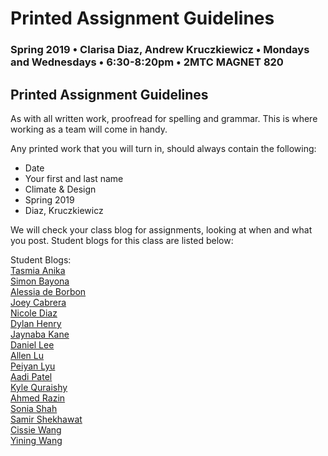 # Printed Assignment Guidelines

### Spring 2019 • Clarisa Diaz, Andrew Kruczkiewicz • Mondays and Wednesdays • 6:30-8:20pm • 2MTC MAGNET 820

## Printed Assignment Guidelines

As with all written work, proofread for spelling and grammar. This is where working as a team will come in handy.

Any printed work that you will turn in, should always contain the following:

* Date
* Your first and last name
* Climate & Design
* Spring 2019
* Diaz, Kruczkiewicz



We will check your class blog for assignments, looking at when and what you post. Student blogs for this class are listed below:


Student Blogs:
<br>
<a href="https://www.tumblr.com/blog/tasmia-anika">Tasmia Anika</a>
<br>
<a href="https://sb6709.wixsite.com/lookdaressalaam">Simon Bayona</a>
<br>
<a href="https://adbclimatedesign.wordpress.com/">Alessia de Borbon</a>
<br>
<a href="https://hello-worldasweknowit.tumblr.com/">Joey Cabrera</a>
<br>
<a href="https://nicole-climate-design.tumblr.com/">Nicole Diaz</a>
<br>
<a href="https://dhenryclimateanddesign.tumblr.com/">Dylan Henry</a>
<br>
<a href="https://jayclimdes.tumblr.com/">Jaynaba Kane</a>
<br>
<a href="https://www.tumblr.com/blog/dhl379">Daniel Lee</a>
<br>
<a href="https://alu017.tumblr.com/">Allen Lu</a>
<br>
<a href="https://whalebai.tumblr.com/">Peiyan Lyu</a>
<br>
<a href="https://climadesignaadi.tumblr.com/">Aadi Patel</a>
<br>
<a href="https://www.tumblr.com/blog/lilclimate">Kyle Quraishy</a>
<br>
<a href="https://medium.com/@razin68">Ahmed Razin</a>
<br>
<a href="https://www.tumblr.com/blog/soniaclimatedesign">Sonia Shah</a>
<br>
<a href="http://samirss.tumblr.com/">Samir Shekhawat</a>
<br>
<a href="https://cissiewang6.tumblr.com/">Cissie Wang</a>
<br>
<a href="https://itsbeccaw.tumblr.com/">Yining Wang</a>

